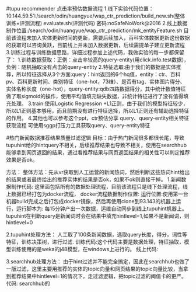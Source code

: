 #tupu recommender 点击率预估数据流程
1.线下实验代码位置：10.144.59.51:/search/odin/huangyue/wap_ctr_prediction/build_new.sh(整体训练+评测流程)   evaluate.sh(评测代码) 密码:noSafeNoWork@2016
2.线上数据制作位置:/search/odin/huangyue/wap_ctr_prediction/mk_entityFeature.sh 目前该流程未加入实体更新时间的更新，需要后续加入，百科实体数据更新这份数据的获取可以咨询黄跃，目前线上并未加入数据更新，后续需提单子建立更新流程
3.训练过程与训练数据思路，详细过程参加上述代码，我做实验的每一步都保留了：
    1.训练数据获取：正例：点击率较高的query-entity(用click.info.test数据)，负例：随机抽取没有点击的query-entity
    2.特征选取:由于我们的数据是实体推荐，所以特征选择从3个方面:query：hint返回的6个hq值，entity：ctr、百科pv、百科更新时间、类别特征（one-hot，73维）、是否有tag、实体图片得分、实体名称长度（one-hot），query-entity:qdb四路数据得分，其中统计数值特征做了取sigmoid的操作，使用平均值填充缺失数据，非统计特征进行了没有值得填充处理。
    3.train:使用Logistic Regression +L1正则，由于我们的模型特征较少，所以L1正则基本够用，而且前期没有进行特征选择，所以L1正则还有辅助选择特征的作用。
4.其他也可以参考这个ppt，ctr预估分享
query、query-entity相关特征获取流程
可使用sggp打压力工具获取query、query-entity特征

#热门新闻数据推荐结果质量过滤逻辑
目标：由于热门新闻很多都很长尾，导致tupuhint给的hintquery不相关，后续推荐结果也导致不相关，使用在searchhub能够拿到网页返回的结果，通过看推荐结果与网页返回结果的相关性可以判定推荐效果是否ok。

方法：
整体方法：先从vr获取到人工运营的新闻热词，然后判断这些热词hint给出的结果或者最终给出的推荐实体的结果是否ok，如果不ok则直接干掉。
1.新闻数据制作代码:
   这里面包括所有的数据处理流程，目前该流程只是线下处理流程，线上数据已经打包为docker流程，
   docker流程数据制作位置:
   运行位置:使用第一台机器build完成之后打包成docker镜像，然后再使用clone到93.143的机器上运行，运行脚本为:
   每15分钟产出一次数据，运维自动同步到线上tupuhint机器上。tupuhint在判断query是新闻词时会在结果中填充hintlevel=1,如果不是新闻词，则hintlevel=0

2.tupuhint处理方法：
    人工取了100条新闻数据，选取query长度，得分，词性等特征，训练决策树，进行过滤.
    训练代码:这个代码主要是数据处理，特征抽取，模型训练使用的是weka的j48模型，在windows上进行的。
    线上代码:

3.searchhub处理方法：
由于hint过滤并不能完全搞定，因此在searchhub也做了一版过滤，这里主要用推荐的实体的topic向量和网页结果的topic向量比较，当拿到推荐结果中hintlevel=1的情况下，走过滤逻辑，把topic过滤的阈值卡的更严。
代码: searchhub的
